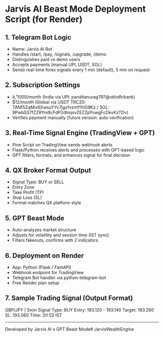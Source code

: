 
# Jarvis AI Beast Mode Deployment Script (for Render)

## 1. Telegram Bot Logic
- Name: Jarvis AI Bot
- Handles /start, /pay, /signals, /upgrade, /demo
- Distinguishes paid vs demo users
- Accepts payments (manual UPI, USDT, SOL)
- Sends real-time forex signals every 1 min (default), 5 min on request

## 2. Subscription Settings
- â‚¹1000/month (India via UPI: panditanurag797@okhdfcbank)
- $12/month (Global via USDT TRC20: TANf5ZqMix6XwsuYYc7jgxfvzmYfriG9Kz / SOL: 9PwbSS7fZZRYm9cFdP2dhojsvZEZZpYnwgFcDkvKzTDv)
- Verifies payment manually (future version: auto-verification)

## 3. Real-Time Signal Engine (TradingView + GPT)
- Pine Script on TradingView sends webhook alerts
- Flask/Python receives alerts and processes with GPT-based logic
- GPT filters, formats, and enhances signal for final decision

## 4. QX Broker Format Output
- Signal Type: BUY or SELL
- Entry Zone
- Take Profit (TP)
- Stop Loss (SL)
- Format matches QX platform style

## 5. GPT Beast Mode
- Auto-analyzes market structure
- Adjusts for volatility and session time (IST sync)
- Filters fakeouts, confirms with 2 indicators

## 6. Deployment on Render
- App: Python (Flask / FastAPI)
- Webhook endpoint for TradingView
- Telegram Bot handler via python-telegram-bot
- Free Render plan setup

## 7. Sample Trading Signal (Output Format)
GBP/JPY | 5min Signal
Type: BUY
Entry: 193.120 - 193.140
Target: 193.260
SL: 193.060
Time: 20:53 IST

---

Developed by Jarvis AI x GPT Beast Mode# JarvisWealthEngine 
